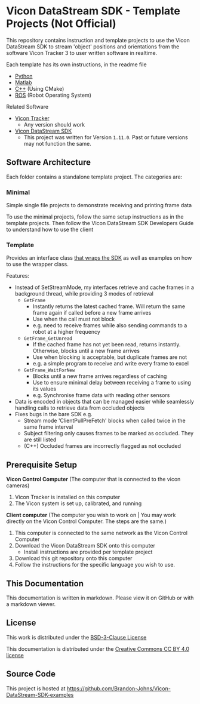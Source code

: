 # Vicon DataStream SDK - Template Projects (Not Official)
This repository contains instruction and template projects to use the Vicon DataStream SDK to stream 'object' positions and orientations from the software Vicon Tracker 3 to user written software in realtime.

Each template has its own instructions, in the readme file
- [Python](./Template_Python/readme.md)
- [Matlab](./Template_Matlab/readme.md)
- [C++](./Template_CPP/readme.md) (Using CMake)
- [ROS](./Template_ROS/readme.md) (Robot Operating System)

Related Software
- [Vicon Tracker](https://www.vicon.com/software/tracker/)
	- Any version should work
- [Vicon DataStream SDK](https://www.vicon.com/software/datastream-sdk/)
	- This project was written for Version `1.11.0`. Past or future versions may not function the same.

## Software Architecture
Each folder contains a standalone template project. The categories are:

### Minimal
Simple single file projects to demonstrate receiving and printing frame data

To use the minimal projects, follow the same setup instructions as in the template projects. Then follow the Vicon DataStream SDK Developers Guide to understand how to use the client

### Template
Provides an interface class [that wraps the SDK](https://en.wikipedia.org/wiki/Wrapper_function) as well as examples on how to use the wrapper class.

Features:
- Instead of SetStreamMode, my interfaces retrieve and cache frames in a background thread, while providing 3 modes of retrieval
	- <code>GetFrame</code>
		- Instantly returns the latest cached frame. Will return the same frame again if called before a new frame arrives
		- Use when the call must not block
		- e.g. need to receive frames while also sending commands to a robot at a higher frequency
	- <code>GetFrame_GetUnread</code>
		- If the cached frame has not yet been read, returns instantly. Otherwise, blocks until a new frame arrives
		- Use when blocking is acceptable, but duplicate frames are not
		- e.g. a simple program to receive and write every frame to excel
	- <code>GetFrame_WaitForNew</code>
		- Blocks until a new frame arrives regardless of caching
		- Use to ensure minimal delay between receiving a frame to using its values
		- e.g. Synchronise frame data with reading other sensors
- Data is encoded in objects that can be managed easier while seamlessly handling calls to retrieve data from occluded objects
- Fixes bugs in the bare SDK e.g.
	- Stream mode 'ClientPullPreFetch' blocks when called twice in the same frame interval
	- Subject filtering only causes frames to be marked as occluded. They are still listed
	- (C++) Occluded frames are incorrectly flagged as not occluded


## Prerequisite Setup
**Vicon Control Computer**
(The computer that is connected to the vicon cameras)
1. Vicon Tracker is installed on this computer
2. The Vicon system is set up, calibrated, and running

**Client computer**
(The computer you wish to work on | You may work directly on the Vicon Control Computer. The steps are the same.)
1. This computer is connected to the same network as the Vicon Control Computer
2. Download the Vicon DataStream SDK onto this computer
	- Install instructions are provided per template project
3. Download this git repository onto this computer
4. Follow the instructions for the specific language you wish to use.


## This Documentation
This documentation is written in markdown. Please view it on GitHub or with a markdown viewer.

## License
This work is distributed under the [BSD-3-Clause License](./LICENSE.txt)

This documentation is distributed under the [Creative Commons CC BY 4.0 license](https://creativecommons.org/licenses/by/4.0/)

## Source Code
This project is hosted at https://github.com/Brandon-Johns/Vicon-DataStream-SDK-examples
